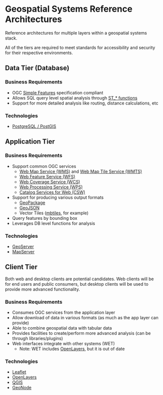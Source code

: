 # Geospatial Systems Reference Architectures

Reference architectures for multiple layers within a geospatial systems stack.

All of the tiers are required to meet standards for accessibility and security for their respective environments.

## Data Tier (Database)

### Business Requirements

* OGC [Simple Features](http://www.opengeospatial.org/standards/sfa) specification compliant
* Allows SQL query level spatial analysis through [ST_* functions](http://www.opengeospatial.org/standards/sfs)
* Support for more detailed analysis like routing, distance calculations, etc

### Technologies

* [PostgreSQL / PostGIS](https://postgis.net/)

## Application Tier

### Business Requirements

* Support common OGC services
  * [Web Map Service (WMS)](http://www.opengeospatial.org/standards/wms) and [Web Map Tile Service (WMTS)](http://www.opengeospatial.org/standards/wmts)
  * [Web Feature Service (WFS)](http://www.opengeospatial.org/standards/wfs)
  * [Web Coverage Service (WCS)](http://www.opengeospatial.org/standards/wcs)
  * [Web Processing Service (WPS)](http://www.opengeospatial.org/standards/wps)
  * [Catalog Services for Web (CSW)](http://www.opengeospatial.org/standards/cat)
* Support for producing various output formats
  * [GeoPackage](http://www.geopackage.org/)
  * [GeoJSON](http://geojson.org/)
  * Vector Tiles ([mbtiles](https://github.com/mapbox/mbtiles-spec), for example)
* Query features by bounding box
* Leverages DB level functions for analysis

### Technologies

* [GeoServer](http://geoserver.org/)
* [MapServer](https://mapserver.org/)

## Client Tier

Both web and desktop clients are potential candidates. Web clients will be for end users and 
public consumers, but desktop clients will be used to provide more advanced functionality.

### Business Requirements

* Consumes OGC services from the application layer 
* Allow download of data in various formats (as much as the app layer can provide)
* Able to combine geospatial data with tabular data
* Provides facilities to create/perform more advanced analysis (can be through libraries/plugins)
* Web interfaces integrate with other systems (WET)
  * Note: WET includes [OpenLayers](http://openlayers.org/), but it is out of date
  
### Technologies

* [Leaflet](https://leafletjs.com/)
* [OpenLayers](http://openlayers.org/)
* [QGIS](https://qgis.org/en/site/)
* [GeoNode](http://geonode.org/)
